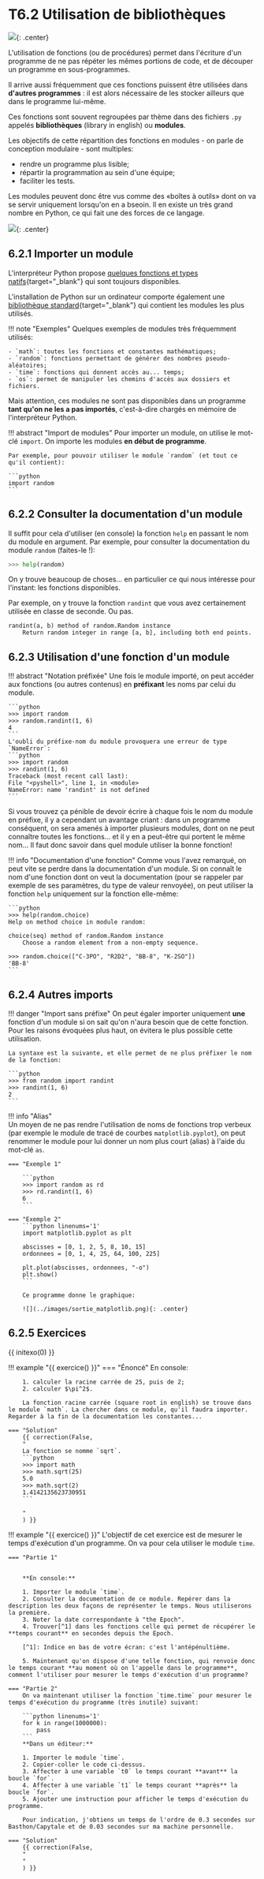 # T6.2 Utilisation de bibliothèques

![](../images/library_meme.jpg){: .center} 

L'utilisation de fonctions (ou de procédures) permet dans l'écriture d'un programme de ne pas répéter les mêmes portions de code, et de découper un programme en sous-programmes.

Il arrive aussi fréquemment que ces fonctions puissent être utilisées dans **d'autres programmes** : il est alors nécessaire de les stocker ailleurs que dans le programme lui-même.

Ces fonctions sont souvent regroupées par thème dans des fichiers `.py` appelés **bibliothèques** (library in english) ou **modules**.

Les objectifs de cette répartition des fonctions en modules - on parle de conception modulaire - sont multiples:

- rendre un programme plus lisible;
- répartir la programmation au sein d'une équipe;
- faciliter les tests.


Les modules peuvent donc être vus comme des «boîtes à outils» dont on va se servir uniquement lorsqu'on en a bseoin. Il en existe un très grand nombre en Python, ce qui fait une des forces de ce langage.

![](../images/python_plagiarism.jpg){: .center} 

## 6.2.1 Importer un module

L'interpréteur Python propose [quelques fonctions et types natifs](https://docs.python.org/fr/3/library/functions.html){target="_blank"} qui sont toujours disponibles.

L'installation de Python sur un ordinateur comporte également une [bibliothèque standard](https://docs.python.org/fr/3/library/index.html){target="_blank"} qui contient les modules les plus utilisés. 

!!! note "Exemples"
    Quelques exemples de modules très fréquemment utilisés:

    - `math`: toutes les fonctions et constantes mathématiques;
    - `random`: fonctions permettant de générer des nombres pseudo-aléatoires;
    - `time`: fonctions qui donnent accès au... temps;
    - `os`: permet de manipuler les chemins d'accès aux dossiers et fichiers.


Mais attention, ces modules ne sont pas disponibles dans un programme **tant qu'on ne les a pas importés**, c'est-à-dire chargés en mémoire de l'interpréteur Python.

!!! abstract "Import de modules"
    Pour importer un module, on utilise le mot-clé `import`. On importe les modules **en début de programme**.

    Par exemple, pour pouvoir utiliser le module `random` (et tout ce qu'il contient):

    ```python 
    import random
    ```

## 6.2.2 Consulter la documentation d'un module

Il suffit pour cela d'utiliser  (en console) la fonction `help` en passant le nom du module en argument. Par exemple, pour consulter la documentation du module `random` (faites-le !):

```python 
>>> help(random)
```

On y trouve beaucoup de choses... en particulier ce qui nous intéresse pour l'instant: les fonctions disponibles.

Par exemple, on y trouve la fonction `randint` que vous avez certainement utilisée en classe de seconde. Ou pas.

    randint(a, b) method of random.Random instance
        Return random integer in range [a, b], including both end points.

## 6.2.3 Utilisation d'une fonction d'un module

!!! abstract "Notation préfixée"
    Une fois le module importé, on peut accéder aux fonctions (ou autres contenus) en **préfixant** les noms par celui du module. 

    ```python
    >>> import random
    >>> random.randint(1, 6)
    4
    ```
    L'oubli du préfixe-nom du module provoquera une erreur de type `NameError`:
    ```python 
    >>> import random
    >>> randint(1, 6)
    Traceback (most recent call last):
    File "<pyshell>", line 1, in <module>
    NameError: name 'randint' is not defined
    ```

Si vous trouvez ça pénible de devoir écrire à chaque fois le nom du module en préfixe, il y a cependant un avantage criant : dans un programme conséquent, on sera amenés à importer plusieurs modules, dont on ne peut connaître toutes les fonctions... et il y en a peut-être qui portent le même nom... Il faut donc savoir dans quel module utiliser la bonne fonction!

!!! info "Documentation d'une fonction"
    Comme vous l'avez remarqué, on peut vite se perdre dans la documentation d'un module. Si on connaît le nom d'une fonction dont on veut la documentation (pour se rappeler par exemple de ses paramètres, du type de valeur renvoyée), on peut utiliser la fonction `help` uniquement sur la fonction elle-même:

    ```python 
    >>> help(random.choice)
    Help on method choice in module random:

    choice(seq) method of random.Random instance
        Choose a random element from a non-empty sequence.

    >>> random.choice(["C-3PO", "R2D2", "BB-8", "K-2SO"])
    'BB-8'
    ```

## 6.2.4 Autres imports

!!! danger "Import sans préfixe"
    On peut égaler importer uniquement **une** fonction d'un module si on sait qu'on n'aura besoin que de cette fonction. Pour les raisons évoquées plus haut, on évitera le plus possible cette utilisation.

    La syntaxe est la suivante, et elle permet de ne plus préfixer le nom de la fonction:

    ```python 
    >>> from random import randint
    >>> randint(1, 6)
    2
    ```
    
!!! info "Alias"   
    Un moyen de ne pas rendre l'utilisation de noms de fonctions trop verbeux (par exemple le module de tracé de courbes `matplotlib.pyplot`), on peut renommer le module pour lui donner un nom plus court (alias) à l'aide du mot-clé `as`.

    === "Exemple 1"

        ```python 
        >>> import random as rd
        >>> rd.randint(1, 6)
        6
        ```
    
    === "Exemple 2"
        ```python linenums='1'
        import matplotlib.pyplot as plt

        abscisses = [0, 1, 2, 5, 8, 10, 15]
        ordonnees = [0, 1, 4, 25, 64, 100, 225]
        
        plt.plot(abscisses, ordonnees, "-o") 
        plt.show()
        ```

        Ce programme donne le graphique:

        ![](../images/sortie_matplotlib.png){: .center} 
    

## 6.2.5 Exercices

{{ initexo(0) }}

!!! example "{{ exercice() }}"
    === "Énoncé" 
        En console:
        
        1. calculer la racine carrée de 25, puis de 2;
        2. calculer $\pi^2$.

        La fonction racine carrée (square root in english) se trouve dans le module `math`. La chercher dans ce module, qu'il faudra importer. Regarder à la fin de la documentation les constantes...

    === "Solution" 
        {{ correction(False, 
        "
        La fonction se nomme `sqrt`.
        ```python 
        >>> import math
        >>> math.sqrt(25)
        5.0
        >>> math.sqrt(2)
        1.4142135623730951
        ```
        
        "
        ) }}
!!! example "{{ exercice() }}"
    L'objectif de cet exercice est de mesurer le temps d'exécution d'un programme. On va pour cela utiliser le module `time`.

    === "Partie 1" 
        

        **En console:**

        1. Importer le module `time`.
        2. Consulter la documentation de ce module. Repérer dans la description les deux façons de représenter le temps. Nous utiliserons la première.
        3. Noter la date correspondante à "the Epoch".
        4. Trouver[^1] dans les fonctions celle qui permet de récupérer le **temps courant** en secondes depuis the Epoch. 

        [^1]: Indice en bas de votre écran: c'est l'antépénultième.

        5. Maintenant qu'on dispose d'une telle fonction, qui renvoie donc le temps courant **au moment où on l'appelle dans le programme**, comment l'utiliser pour mesurer le temps d'exécution d'un programme?

    === "Partie 2"
        On va maintenant utiliser la fonction `time.time` pour mesurer le temps d'exécution du programme (très inutile) suivant:

        ```python linenums='1'
        for k in range(1000000):
            pass
        ```
        **Dans un éditeur:**

        1. Importer le module `time`.
        2. Copier-coller le code ci-dessus.
        3. Affecter à une variable `t0` le temps courant **avant** la boucle `for`.
        4. Affecter à une variable `t1` le temps courant **après** la boucle `for`.
        5. Ajouter une instruction pour afficher le temps d'exécution du programme.

        Pour indication, j'obtiens un temps de l'ordre de 0.3 secondes sur Basthon/Capytale et de 0.03 secondes sur ma machine personnelle.

    === "Solution" 
        {{ correction(False, 
        "
        "
        ) }}
